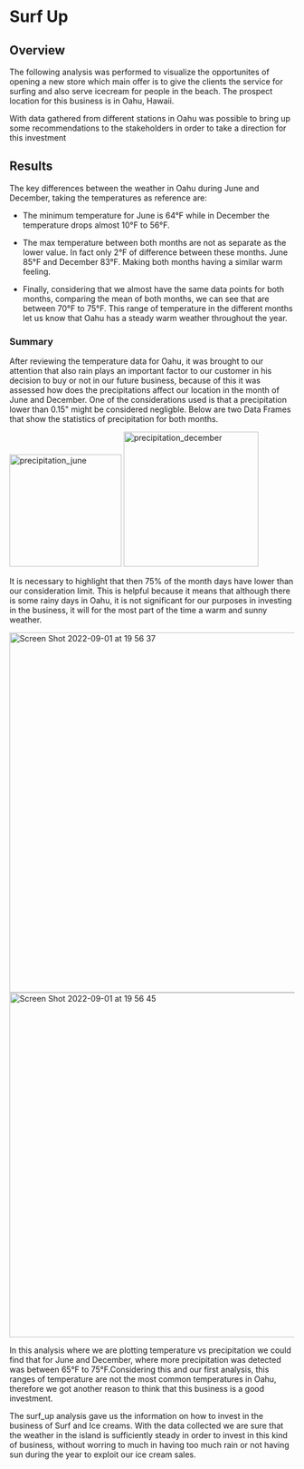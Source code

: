 # Surf Up

## Overview

The following analysis was performed to visualize the opportunites of opening a new store which main offer is to give the clients the service for surfing and also serve icecream for people in the beach. The prospect location for this business is in Oahu, Hawaii.

With data gathered from different stations in Oahu was possible to bring up some recommendations to the stakeholders in order to take a direction for this investment

## Results

The key differences between the weather in Oahu during June and December, taking the temperatures as reference are:

* The minimum  temperature for June is 64°F while in December the temperature drops almost 10°F to 56°F.

* The max temperature between both months are not as separate as the lower value. In fact only 2°F of difference between these months. June 85°F and December 83°F. Making both months having a similar warm feeling.

* Finally, considering that we almost have the same data points for both months, comparing the mean of both months, we can see that are between 70°F to 75°F. This range of temperature in the different months let us know that Oahu has a steady warm weather throughout the year.


### Summary

After reviewing the temperature data for Oahu, it was brought to our attention that also rain plays an important factor to our customer in his decision to buy or not in our future business, because of this it was assessed how does the precipitations affect our location in the month of June and December. One of the considerations used is that a precipitation lower than 0.15" might be considered negligble. Below are two Data Frames that show the statistics of precipitation for both months.

<img width="198" alt="precipitation_june" src="https://user-images.githubusercontent.com/104656920/187822190-9861151d-c60e-44e3-b5b0-2de591779f2f.png">


<img width="238" alt="precipitation_december" src="https://user-images.githubusercontent.com/104656920/187822204-d0d19692-f346-4f07-8913-c3b8b1394916.png">


It is necessary to highlight that then 75% of the month days have lower than our consideration limit. This is helpful because it means that although there is some rainy days in Oahu, it is not significant for our purposes in investing in the business, it will for the most part of the time a warm and sunny weather.

<img width="635" alt="Screen Shot 2022-09-01 at 19 56 37" src="https://user-images.githubusercontent.com/104656920/188036748-5cfb0da8-bc8b-4a63-9f63-ff614d414ef5.png">

<img width="608" alt="Screen Shot 2022-09-01 at 19 56 45" src="https://user-images.githubusercontent.com/104656920/188036764-6c8d416f-ea7a-416e-9d9c-876b8fb23b9a.png">



In this analysis where we are plotting temperature vs precipitation we could find that for June and December, where more precipitation was detected was between 65°F to 75°F.Considering this and our first analysis, this ranges of temperature are not the most common temperatures in Oahu, therefore we got another reason to think that this business is a good investment.

The surf_up analysis gave us the information on how to invest in the business of Surf and Ice creams. With the data collected we are sure that the weather in the island is sufficiently steady in order to invest in this kind of business, without worring to much in having too much rain or not having sun during the year to exploit our ice cream sales.


